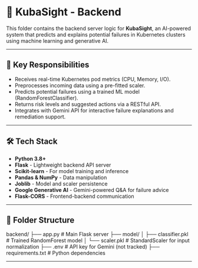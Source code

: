 # 🔧 KubaSight - Backend

This folder contains the backend server logic for **KubaSight**, an AI-powered system that predicts and explains potential failures in Kubernetes clusters using machine learning and generative AI.

---

## 📌 Key Responsibilities

- Receives real-time Kubernetes pod metrics (CPU, Memory, I/O).
- Preprocesses incoming data using a pre-fitted scaler.
- Predicts potential failures using a trained ML model (RandomForestClassifier).
- Returns risk levels and suggested actions via a RESTful API.
- Integrates with Gemini API for interactive failure explanations and remediation support.

---

## 🛠️ Tech Stack

- **Python 3.8+**
- **Flask** - Lightweight backend API server
- **Scikit-learn** - For model training and inference
- **Pandas & NumPy** - Data manipulation
- **Joblib** - Model and scaler persistence
- **Google Generative AI** - Gemini-powered Q&A for failure advice
- **Flask-CORS** - Frontend-backend communication

---

## 📁 Folder Structure
backend/
├── app.py                # Main Flask server
├── model/
│   ├── classifier.pkl    # Trained RandomForest model
│   └── scaler.pkl        # StandardScaler for input normalization
├── .env                  # API key for Gemini (not tracked)
├── requirements.txt      # Python dependencies

---




